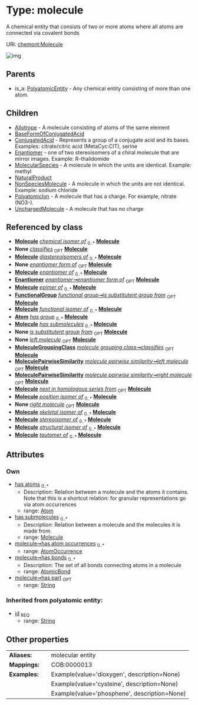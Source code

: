 
# Type: molecule


A chemical entity that consists of two or more atoms where all atoms are connected via covalent bonds

URI: [chemont:Molecule](https://w3id.org/chemont/Molecule)


![img](http://yuml.me/diagram/nofunky;dir:TB/class/[UnchargedMolecule],[PolyatomicIon],[PolyatomicEntity],[NonSpeciesMolecule],[NaturalProduct],[MoleculePairwiseSimilarity],[MoleculeGroupingClass],[Atom]<has%20atoms%200..*-%20[Molecule&#124;has_part:string%20%3F;id(i):string],[Molecule]<has%20submolecules%200..*-%20[Molecule],[AtomicBond]<has%20bonds%200..*-++[Molecule],[AtomOccurrence]<has%20atom%20occurrences%200..*-++[Molecule],[Enantiomer]-%20enantiomer%20form%20of%200..1>[Molecule],[FunctionalGroup]-%20is%20substitutent%20group%20from%200..1>[Molecule],[MoleculeGroupingClass]-%20classifies%200..1>[Molecule],[MoleculePairwiseSimilarity]-%20left%20molecule%200..1>[Molecule],[MoleculePairwiseSimilarity]-%20right%20molecule%200..1>[Molecule],[Molecule]^-[UnchargedMolecule],[Molecule]^-[PolyatomicIon],[Molecule]^-[NonSpeciesMolecule],[Molecule]^-[NaturalProduct],[Molecule]^-[MolecularSpecies],[Molecule]^-[Enantiomer],[Molecule]^-[ConjugatedAcid],[Molecule]^-[BaseFormOfConjugatedAcid],[Molecule]^-[Allotrope],[PolyatomicEntity]^-[Molecule],[MolecularSpecies],[FunctionalGroup],[Enantiomer],[ConjugatedAcid],[BaseFormOfConjugatedAcid],[AtomicBond],[AtomOccurrence],[Atom],[Allotrope])

## Parents

 *  is_a: [PolyatomicEntity](PolyatomicEntity.md) - Any chemical entity consisting of more than one atom.

## Children

 * [Allotrope](Allotrope.md) - A molecule consisting of atoms of the same element
 * [BaseFormOfConjugatedAcid](BaseFormOfConjugatedAcid.md)
 * [ConjugatedAcid](ConjugatedAcid.md) - Represents a group of a conjugate acid and its bases. Examples: citrate/citric acid (MetaCyc:CIT), serine
 * [Enantiomer](Enantiomer.md) - one of two stereoisomers of a chiral molecule that are mirror images. Example: R-thalidomide
 * [MolecularSpecies](MolecularSpecies.md) - A molecule in which the units are identical. Example: methyl
 * [NaturalProduct](NaturalProduct.md)
 * [NonSpeciesMolecule](NonSpeciesMolecule.md) - A molecule in which the units are not identical. Example: sodium chloride
 * [PolyatomicIon](PolyatomicIon.md) - A molecule that has a charge. For example, nitrate (NO3-).
 * [UnchargedMolecule](UnchargedMolecule.md) - A molecule that has no charge

## Referenced by class

 *  **[Molecule](Molecule.md)** *[chemical isomer of](chemical_isomer_of.md)*  <sub>0..*</sub>  **[Molecule](Molecule.md)**
 *  **None** *[classifies](classifies.md)*  <sub>OPT</sub>  **[Molecule](Molecule.md)**
 *  **[Molecule](Molecule.md)** *[diastereoisomers of](diastereoisomers_of.md)*  <sub>0..*</sub>  **[Molecule](Molecule.md)**
 *  **None** *[enantiomer form of](enantiomer_form_of.md)*  <sub>OPT</sub>  **[Molecule](Molecule.md)**
 *  **[Molecule](Molecule.md)** *[enantiomer of](enantiomer_of.md)*  <sub>0..*</sub>  **[Molecule](Molecule.md)**
 *  **[Enantiomer](Enantiomer.md)** *[enantiomer➞enantiomer form of](enantiomer_enantiomer_form_of.md)*  <sub>OPT</sub>  **[Molecule](Molecule.md)**
 *  **[Molecule](Molecule.md)** *[epimer of](epimer_of.md)*  <sub>0..*</sub>  **[Molecule](Molecule.md)**
 *  **[FunctionalGroup](FunctionalGroup.md)** *[functional group➞is substitutent group from](functional_group_is_substitutent_group_from.md)*  <sub>OPT</sub>  **[Molecule](Molecule.md)**
 *  **[Molecule](Molecule.md)** *[functional isomer of](functional_isomer_of.md)*  <sub>0..*</sub>  **[Molecule](Molecule.md)**
 *  **[Atom](Atom.md)** *[has group](has_group.md)*  <sub>0..*</sub>  **[Molecule](Molecule.md)**
 *  **[Molecule](Molecule.md)** *[has submolecules](has_submolecules.md)*  <sub>0..*</sub>  **[Molecule](Molecule.md)**
 *  **None** *[is substitutent group from](is_substitutent_group_from.md)*  <sub>OPT</sub>  **[Molecule](Molecule.md)**
 *  **None** *[left molecule](left_molecule.md)*  <sub>OPT</sub>  **[Molecule](Molecule.md)**
 *  **[MoleculeGroupingClass](MoleculeGroupingClass.md)** *[molecule grouping class➞classifies](molecule_grouping_class_classifies.md)*  <sub>OPT</sub>  **[Molecule](Molecule.md)**
 *  **[MoleculePairwiseSimilarity](MoleculePairwiseSimilarity.md)** *[molecule pairwise similarity➞left molecule](molecule_pairwise_similarity_left_molecule.md)*  <sub>OPT</sub>  **[Molecule](Molecule.md)**
 *  **[MoleculePairwiseSimilarity](MoleculePairwiseSimilarity.md)** *[molecule pairwise similarity➞right molecule](molecule_pairwise_similarity_right_molecule.md)*  <sub>OPT</sub>  **[Molecule](Molecule.md)**
 *  **[Molecule](Molecule.md)** *[next in homologous series from](next_in_homologous_series_from.md)*  <sub>OPT</sub>  **[Molecule](Molecule.md)**
 *  **[Molecule](Molecule.md)** *[position isomer of](position_isomer_of.md)*  <sub>0..*</sub>  **[Molecule](Molecule.md)**
 *  **None** *[right molecule](right_molecule.md)*  <sub>OPT</sub>  **[Molecule](Molecule.md)**
 *  **[Molecule](Molecule.md)** *[skeletal isomer of](skeletal_isomer_of.md)*  <sub>0..*</sub>  **[Molecule](Molecule.md)**
 *  **[Molecule](Molecule.md)** *[stereoisomer of](stereoisomer_of.md)*  <sub>0..*</sub>  **[Molecule](Molecule.md)**
 *  **[Molecule](Molecule.md)** *[structural isomer of](structural_isomer_of.md)*  <sub>0..*</sub>  **[Molecule](Molecule.md)**
 *  **[Molecule](Molecule.md)** *[tautomer of](tautomer_of.md)*  <sub>0..*</sub>  **[Molecule](Molecule.md)**

## Attributes


### Own

 * [has atoms](has_atoms.md)  <sub>0..*</sub>
    * Description: Relation between a molecule and the atoms it contains. Note that this is a shortcut relation: for granular representations go via atom occurrences
    * range: [Atom](Atom.md)
 * [has submolecules](has_submolecules.md)  <sub>0..*</sub>
    * Description: Relation between a molecule and the molecules it is made from.
    * range: [Molecule](Molecule.md)
 * [molecule➞has atom occurrences](molecule_has_atom_occurrences.md)  <sub>0..*</sub>
    * range: [AtomOccurrence](AtomOccurrence.md)
 * [molecule➞has bonds](molecule_has_bonds.md)  <sub>0..*</sub>
    * Description: The set of all bonds connecting atoms in a molecule
    * range: [AtomicBond](AtomicBond.md)
 * [molecule➞has part](molecule_has_part.md)  <sub>OPT</sub>
    * range: [String](types/String.md)

### Inherited from polyatomic entity:

 * [id](id.md)  <sub>REQ</sub>
    * range: [String](types/String.md)

## Other properties

|  |  |  |
| --- | --- | --- |
| **Aliases:** | | molecular entity |
| **Mappings:** | | COB:0000013 |
| **Examples:** | | Example(value='dioxygen', description=None) |
|  | | Example(value='cysteine', description=None) |
|  | | Example(value='phosphene', description=None) |

